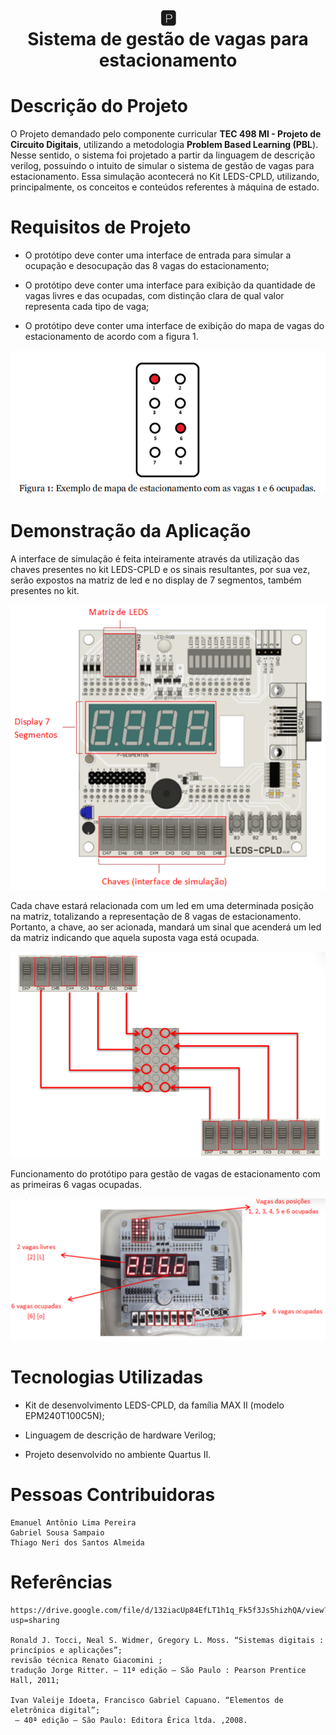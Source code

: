  
<h1 
    align="center"> 
    🅿️ 
    <br /> Sistema de gestão de vagas para estacionamento
</h1> 

# **Descrição do Projeto**

O Projeto demandado pelo componente curricular **TEC 498 MI - Projeto de Circuito Digitais**, utilizando 
a metodologia **Problem Based Learning (PBL**). Nesse sentido, o sistema foi projetado a partir da linguagem
de descrição verilog, possuindo o intuito de simular o  sistema de gestão de vagas para estacionamento. Essa simulação
acontecerá no Kit LEDS-CPLD, utilizando, principalmente, os conceitos e conteúdos referentes à máquina de estado.

# **Requisitos de Projeto**

* O protótipo deve conter uma interface de entrada para simular a ocupação e desocupação das 8 vagas do estacionamento;

* O protótipo deve conter uma interface para exibição da quantidade de vagas livres e das ocupadas, com distinção clara de qual valor representa cada tipo de vaga;

* O protótipo deve conter uma interface de exibição do mapa de vagas do estacionamento de acordo com a figura 1.

![Alt text](Imagens/Exemplo-de-mapa-de-estacionamento.png)
# **Demonstração da Aplicação**

A interface de simulação é feita inteiramente através da utilização das chaves presentes no kit LEDS-CPLD e os sinais resultantes, por sua vez, serão expostos na matriz de led e no display de 7 segmentos, também presentes no kit.

![Alt text](Imagens/Interface.png)

Cada chave estará relacionada com um led em uma determinada posição na matriz, totalizando a representação de 8 vagas de estacionamento. Portanto, a chave, ao ser acionada, mandará um sinal que acenderá um led da matriz indicando que aquela suposta vaga está ocupada. 

![Alt text](Imagens/posi%C3%A7%C3%A3o-da-matriz-de-LED.png)

Funcionamento do protótipo para gestão de vagas de estacionamento com as primeiras 6 vagas ocupadas.

![Alt text](Imagens/teste1.png)


# **Tecnologias Utilizadas**

* Kit de desenvolvimento LEDS-CPLD, da família MAX II (modelo EPM240T100C5N);

* Linguagem de descrição de hardware Verilog;

* Projeto desenvolvido no ambiente Quartus II.

# **Pessoas Contribuidoras**

    Emanuel Antônio Lima Pereira
    Gabriel Sousa Sampaio
    Thiago Neri dos Santos Almeida

# **Referências**

    https://drive.google.com/file/d/132iacUp84EfLT1h1q_Fk5f3Js5hizhQA/view?usp=sharing

    Ronald J. Tocci, Neal S. Widmer, Gregory L. Moss. “Sistemas digitais : princípios e aplicações”; 
    revisão técnica Renato Giacomini ; 
    tradução Jorge Ritter. – 11ª edição – São Paulo : Pearson Prentice Hall, 2011;

    Ivan Valeije Idoeta, Francisco Gabriel Capuano. “Elementos de eletrônica digital”;
     – 40ª edição – São Paulo: Editora Érica ltda. ,2008.

